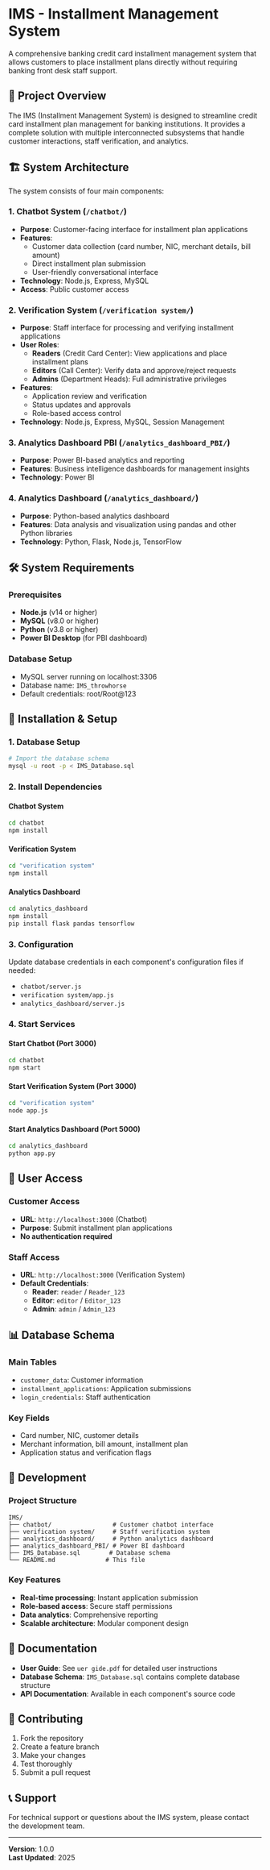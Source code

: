 # IMS - Installment Management System

A comprehensive banking credit card installment management system that allows customers to place installment plans directly without requiring banking front desk staff support.

## 🎯 Project Overview

The IMS (Installment Management System) is designed to streamline credit card installment plan management for banking institutions. It provides a complete solution with multiple interconnected subsystems that handle customer interactions, staff verification, and analytics.

## 🏗️ System Architecture

The system consists of four main components:

### 1. **Chatbot System** (`/chatbot/`)
- **Purpose**: Customer-facing interface for installment plan applications
- **Features**:
  - Customer data collection (card number, NIC, merchant details, bill amount)
  - Direct installment plan submission
  - User-friendly conversational interface
- **Technology**: Node.js, Express, MySQL
- **Access**: Public customer access

### 2. **Verification System** (`/verification system/`)
- **Purpose**: Staff interface for processing and verifying installment applications
- **User Roles**:
  - **Readers** (Credit Card Center): View applications and place installment plans
  - **Editors** (Call Center): Verify data and approve/reject requests
  - **Admins** (Department Heads): Full administrative privileges
- **Features**:
  - Application review and verification
  - Status updates and approvals
  - Role-based access control
- **Technology**: Node.js, Express, MySQL, Session Management

### 3. **Analytics Dashboard PBI** (`/analytics_dashboard_PBI/`)
- **Purpose**: Power BI-based analytics and reporting
- **Features**: Business intelligence dashboards for management insights
- **Technology**: Power BI

### 4. **Analytics Dashboard** (`/analytics_dashboard/`)
- **Purpose**: Python-based analytics dashboard
- **Features**: Data analysis and visualization using pandas and other Python libraries
- **Technology**: Python, Flask, Node.js, TensorFlow

## 🛠️ System Requirements

### Prerequisites
- **Node.js** (v14 or higher)
- **MySQL** (v8.0 or higher)
- **Python** (v3.8 or higher)
- **Power BI Desktop** (for PBI dashboard)

### Database Setup
- MySQL server running on localhost:3306
- Database name: `IMS_throwhorse`
- Default credentials: root/Root@123

## 🚀 Installation & Setup

### 1. Database Setup
```bash
# Import the database schema
mysql -u root -p < IMS_Database.sql
```

### 2. Install Dependencies

#### Chatbot System
```bash
cd chatbot
npm install
```

#### Verification System
```bash
cd "verification system"
npm install
```

#### Analytics Dashboard
```bash
cd analytics_dashboard
npm install
pip install flask pandas tensorflow
```

### 3. Configuration
Update database credentials in each component's configuration files if needed:
- `chatbot/server.js`
- `verification system/app.js`
- `analytics_dashboard/server.js`

### 4. Start Services

#### Start Chatbot (Port 3000)
```bash
cd chatbot
npm start
```

#### Start Verification System (Port 3000)
```bash
cd "verification system"
node app.js
```

#### Start Analytics Dashboard (Port 5000)
```bash
cd analytics_dashboard
python app.py
```

## 👥 User Access

### Customer Access
- **URL**: `http://localhost:3000` (Chatbot)
- **Purpose**: Submit installment plan applications
- **No authentication required**

### Staff Access
- **URL**: `http://localhost:3000` (Verification System)
- **Default Credentials**:
  - **Reader**: `reader` / `Reader_123`
  - **Editor**: `editor` / `Editor_123`
  - **Admin**: `admin` / `Admin_123`

## 📊 Database Schema

### Main Tables
- `customer_data`: Customer information
- `installment_applications`: Application submissions
- `login_credentials`: Staff authentication

### Key Fields
- Card number, NIC, customer details
- Merchant information, bill amount, installment plan
- Application status and verification flags

## 🔧 Development

### Project Structure
```
IMS/
├── chatbot/                 # Customer chatbot interface
├── verification system/     # Staff verification system
├── analytics_dashboard/     # Python analytics dashboard
├── analytics_dashboard_PBI/ # Power BI dashboard
├── IMS_Database.sql        # Database schema
└── README.md              # This file
```

### Key Features
- **Real-time processing**: Instant application submission
- **Role-based access**: Secure staff permissions
- **Data analytics**: Comprehensive reporting
- **Scalable architecture**: Modular component design

## 📝 Documentation

- **User Guide**: See `uer gide.pdf` for detailed user instructions
- **Database Schema**: `IMS_Database.sql` contains complete database structure
- **API Documentation**: Available in each component's source code

## 🤝 Contributing

1. Fork the repository
2. Create a feature branch
3. Make your changes
4. Test thoroughly
5. Submit a pull request

## 📞 Support

For technical support or questions about the IMS system, please contact the development team.

---

**Version**: 1.0.0  
**Last Updated**: 2025

